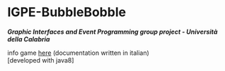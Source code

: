 # IGPE-BubbleBobble 
***Graphic Interfaces and Event Programming group project - Università della Calabria***

info game <a href="https://github.com/giadagabriele/IGPE-BubbleBobble/blob/main/documentation.txt">here</a> (documentation written in italian)
<br>[developed with java8]
